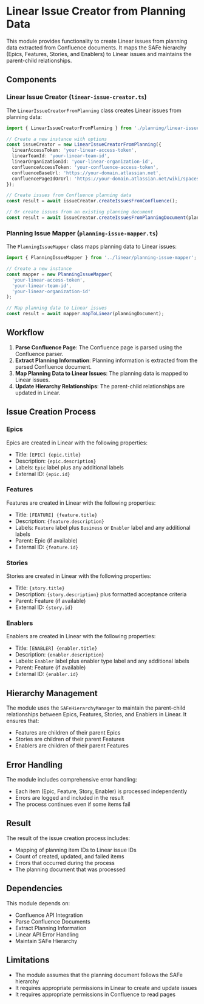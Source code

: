 # Linear Issue Creator from Planning Data

This module provides functionality to create Linear issues from planning data extracted from Confluence documents. It maps the SAFe hierarchy (Epics, Features, Stories, and Enablers) to Linear issues and maintains the parent-child relationships.

## Components

### Linear Issue Creator (`linear-issue-creator.ts`)

The `LinearIssueCreatorFromPlanning` class creates Linear issues from planning data:

```typescript
import { LinearIssueCreatorFromPlanning } from './planning/linear-issue-creator';

// Create a new instance with options
const issueCreator = new LinearIssueCreatorFromPlanning({
  linearAccessToken: 'your-linear-access-token',
  linearTeamId: 'your-linear-team-id',
  linearOrganizationId: 'your-linear-organization-id',
  confluenceAccessToken: 'your-confluence-access-token',
  confluenceBaseUrl: 'https://your-domain.atlassian.net',
  confluencePageIdOrUrl: 'https://your-domain.atlassian.net/wiki/spaces/SPACE/pages/123456789'
});

// Create issues from Confluence planning data
const result = await issueCreator.createIssuesFromConfluence();

// Or create issues from an existing planning document
const result = await issueCreator.createIssuesFromPlanningDocument(planningDocument);
```

### Planning Issue Mapper (`planning-issue-mapper.ts`)

The `PlanningIssueMapper` class maps planning data to Linear issues:

```typescript
import { PlanningIssueMapper } from '../linear/planning-issue-mapper';

// Create a new instance
const mapper = new PlanningIssueMapper(
  'your-linear-access-token',
  'your-linear-team-id',
  'your-linear-organization-id'
);

// Map planning data to Linear issues
const result = await mapper.mapToLinear(planningDocument);
```

## Workflow

1. **Parse Confluence Page**: The Confluence page is parsed using the Confluence parser.
2. **Extract Planning Information**: Planning information is extracted from the parsed Confluence document.
3. **Map Planning Data to Linear Issues**: The planning data is mapped to Linear issues.
4. **Update Hierarchy Relationships**: The parent-child relationships are updated in Linear.

## Issue Creation Process

### Epics

Epics are created in Linear with the following properties:
- Title: `[EPIC] {epic.title}`
- Description: `{epic.description}`
- Labels: `Epic` label plus any additional labels
- External ID: `{epic.id}`

### Features

Features are created in Linear with the following properties:
- Title: `[FEATURE] {feature.title}`
- Description: `{feature.description}`
- Labels: `Feature` label plus `Business` or `Enabler` label and any additional labels
- Parent: Epic (if available)
- External ID: `{feature.id}`

### Stories

Stories are created in Linear with the following properties:
- Title: `{story.title}`
- Description: `{story.description}` plus formatted acceptance criteria
- Parent: Feature (if available)
- External ID: `{story.id}`

### Enablers

Enablers are created in Linear with the following properties:
- Title: `[ENABLER] {enabler.title}`
- Description: `{enabler.description}`
- Labels: `Enabler` label plus enabler type label and any additional labels
- Parent: Feature (if available)
- External ID: `{enabler.id}`

## Hierarchy Management

The module uses the `SAFeHierarchyManager` to maintain the parent-child relationships between Epics, Features, Stories, and Enablers in Linear. It ensures that:

- Features are children of their parent Epics
- Stories are children of their parent Features
- Enablers are children of their parent Features

## Error Handling

The module includes comprehensive error handling:

- Each item (Epic, Feature, Story, Enabler) is processed independently
- Errors are logged and included in the result
- The process continues even if some items fail

## Result

The result of the issue creation process includes:

- Mapping of planning item IDs to Linear issue IDs
- Count of created, updated, and failed items
- Errors that occurred during the process
- The planning document that was processed

## Dependencies

This module depends on:
- Confluence API Integration
- Parse Confluence Documents
- Extract Planning Information
- Linear API Error Handling
- Maintain SAFe Hierarchy

## Limitations

- The module assumes that the planning document follows the SAFe hierarchy
- It requires appropriate permissions in Linear to create and update issues
- It requires appropriate permissions in Confluence to read pages
